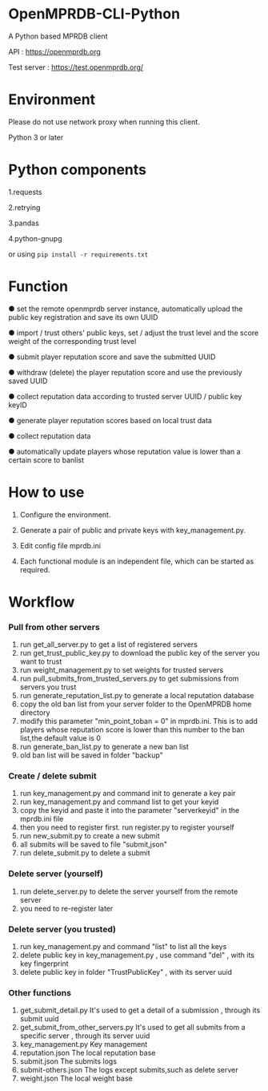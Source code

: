 # OpenMPRDB-CLI-Python

A Python based MPRDB client

API : https://openmprdb.org

Test server : https://test.openmprdb.org/


# Environment

Please do not use network proxy when running this client.

Python 3 or later


# Python components

1.requests

2.retrying

3.pandas

4.python-gnupg

or using `pip install -r requirements.txt`

# Function

● set the remote openmprdb server instance, automatically upload the public key registration and save its own UUID

● import / trust others' public keys, set / adjust the trust level and the score weight of the corresponding trust level

● submit player reputation score and save the submitted UUID

● withdraw (delete) the player reputation score and use the previously saved UUID

● collect reputation data according to trusted server UUID / public key keyID

● generate player reputation scores based on local trust data

● collect reputation data

● automatically update players whose reputation value is lower than a certain score to banlist

# How to use

1. Configure the environment.

2. Generate a pair of public and private keys with key_management.py.

3. Edit config file mprdb.ini 

4. Each functional module is an independent file, which can be started as required.

# Workflow
### Pull from other servers
1. run get_all_server.py to get a list of registered servers 
2. run get_trust_public_key.py to download the public key of the server you want to trust
3. run weight_management.py to set weights for trusted servers
4. run pull_submits_from_trusted_servers.py to get submissions from servers you trust
5. run generate_reputation_list.py to generate a local reputation database
6. copy the old ban list from your server folder to the OpenMPRDB home directory
7. modify this parameter "min_point_toban = 0" in mprdb.ini. This is to add players whose reputation score is lower than this number to the ban list,the default value is 0
8. run generate_ban_list.py to generate a new ban list
9. old ban list will be saved in folder "backup"

### Create / delete submit
1. run key_management.py and command init to generate a key pair
2. run key_management.py and command list to get your keyid
3. copy the keyid and paste it into the parameter "serverkeyid" in the mprdb.ini file
4. then you need to register first. run register.py to register yourself
5. run new_submit.py to create a new submit
6. all submits will be saved to file "submit,json"
7. run delete_submit.py to delete a submit

### Delete server (yourself)
1. run delete_server.py to delete the server yourself from the remote server
2. you need to re-register later

### Delete server (you trusted)
1. run key_management.py and command "list" to list all the keys
2. delete public key in key_management.py , use command "del" , with its key fingerprint
3. delete public key in folder "TrustPublicKey" , with its server uuid

### Other functions
1. get_submit_detail.py It's used to get a detail of a submission , through its submit uuid
2. get_submit_from_other_servers.py It's used to get all submits from a specific server ,  through its server uuid
3. key_management.py Key management
4. reputation.json The local reputation base
5. submit.json The submits logs
6. submit-others.json The logs except submits,such as delete server
7. weight.json The local weight base
